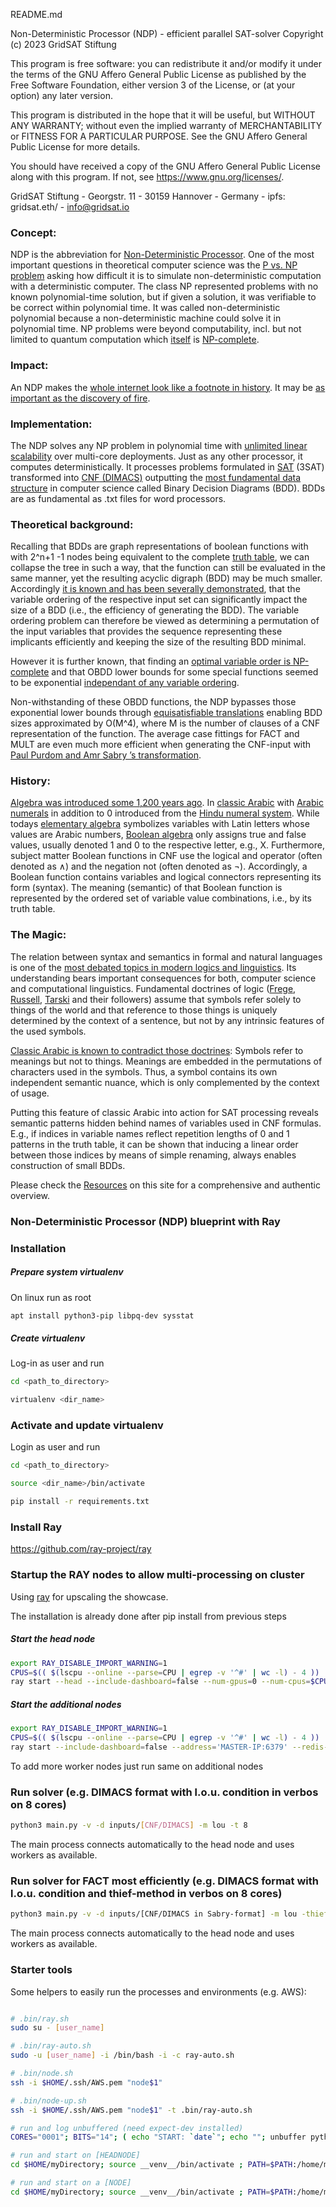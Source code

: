 README.md

Non-Deterministic Processor (NDP) - efficient parallel SAT-solver
Copyright (c) 2023 GridSAT Stiftung

This program is free software: you can redistribute it and/or modify
it under the terms of the GNU Affero General Public License as published by
the Free Software Foundation, either version 3 of the License, or
(at your option) any later version.

This program is distributed in the hope that it will be useful,
but WITHOUT ANY WARRANTY; without even the implied warranty of
MERCHANTABILITY or FITNESS FOR A PARTICULAR PURPOSE.  See the
GNU Affero General Public License for more details.

You should have received a copy of the GNU Affero General Public License
along with this program.  If not, see <https://www.gnu.org/licenses/>.

GridSAT Stiftung - Georgstr. 11 - 30159 Hannover - Germany - ipfs: gridsat.eth/ - info@gridsat.io



### Concept:

NDP is the abbreviation for [Non-Deterministic Processor](https://en.wikipedia.org/wiki/Nondeterministic_Turing_machine).
One of the most important questions in theoretical computer science was the [P vs. NP problem](https://en.wikipedia.org/wiki/P_vs._NP_problem) asking how difficult it is to simulate non-deterministic computation with a deterministic computer.
The class NP represented problems with no known polynomial-time solution, but if given a solution, it was verifiable to be correct within polynomial time.
It was called non-deterministic polynomial because a non-deterministic machine could solve it in polynomial time.
NP problems were beyond computability, incl. but not limited to quantum computation which [itself](https://www.nature.com/articles/s41534-017-0035-1.pdf) is [NP-complete](https://iopscience.iop.org/article/10.1088/1367-2630/16/3/033027/pdf).


### Impact:

An NDP makes the [whole internet look like a footnote in history](https://www.researchgate.net/publication/220423686_The_Status_of_the_P_versus_NP_problem).
It may be [as important as the discovery of fire](https://youtu.be/kiL-xAGQ8yQ).


### Implementation:

The NDP solves any NP problem in polynomial time with [unlimited linear scalability](https://youtu.be/ldbW_PuYd6w) over multi-core deployments.
Just as any other processor, it computes deterministically.
It processes problems formulated in [SAT](https://en.wikipedia.org/wiki/Boolean_satisfiability_problem) (3SAT) transformed into [CNF (DIMACS)](https://jix.github.io/varisat/manual/0.2.0/formats/dimacs.html) outputting the [most fundamental data structure](https://youtu.be/SQE21efsf7Y) in computer science called Binary Decision Diagrams (BDD).
BDDs are as fundamental as .txt files for word processors.


### Theoretical background:

Recalling that BDDs are graph representations of boolean functions with with 2^n+1 -1 nodes being equivalent to the complete [truth table](https://en.wikipedia.org/wiki/Truth_table), we can collapse the tree in such a way, that the function can still be evaluated in the same manner, yet the resulting acyclic digraph (BDD) may be much smaller.
Accordingly [it is known and has been severally demonstrated](http://alumni.cs.ucr.edu/~skulhari/StaticHeuristics.pdf), that the variable ordering of the respective input set can significantly impact the size of a BDD (i.e., the efficiency of generating the BDD). 
The variable ordering problem can therefore be viewed as determining a permutation of the input variables that provides the sequence representing these implicants efficiently and keeping the size of the resulting BDD minimal.

However it is further known, that finding an [optimal variable order is NP-complete](https://ieeexplore.ieee.org/document/537122) and that OBDD lower bounds for some special functions seemed to be exponential [independant of any variable ordering](https://www.researchgate.net/publication/3042737_On_the_complexity_of_VLSI_implementations_and_graph_representationsof_Boolean_functions_with_application_to_integer_multiplication).

Non-withstanding of these OBDD functions, the NDP bypasses those exponential lower bounds through [equisatisfiable translations](https://en.wikipedia.org/wiki/Equisatisfiability) enabling BDD sizes approximated by O(M^4), where M is the number of clauses of a CNF representation of the function. The average case fittings for FACT and MULT are even much more efficient when generating the CNF-input with [Paul Purdom and Amr Sabry ’s transformation](https://cgi.luddy.indiana.edu/~sabry/cnf.html). 


### History:

[Algebra was introduced some 1,200 years ago](https://en.wikipedia.org/wiki/Muhammad_ibn_Musa_al-Khwarizmi#Algebra). In [classic Arabic](https://www.ted.com/talks/terry_moore_why_is_x_the_unknown?utm_campaign=tedspread&utm_medium=referral&utm_source=tedcomshare) with [Arabic numerals](https://en.wikipedia.org/wiki/Arabic_numerals) in addition to 0 introduced from the [Hindu numeral system](https://en.wikipedia.org/wiki/Hindu–Arabic_numeral_system).
While todays [elementary algebra](https://en.wikipedia.org/wiki/Elementary_algebra) symbolizes variables with Latin letters whose values are Arabic numbers, [Boolean algebra](https://en.wikipedia.org/wiki/Boolean_algebra) only assigns true and false values, usually denoted 1 and 0 to the respective letter, e.g., X. Furthermore, subject matter Boolean functions in CNF use the logical and operator (often denoted as ∧) and the negation not (often denoted as ¬).
Accordingly, a Boolean function contains variables and logical connectors representing its form (syntax). The meaning (semantic) of that Boolean function is represented by the ordered set of variable value combinations, i.e., by its truth table.


### The Magic:

The relation between syntax and semantics in formal and natural languages is one of the [most debated topics in modern logics and linguistics](https://plato.stanford.edu/entries/linguistics/). Its understanding bears important consequences for both, computer science and computational linguistics.
Fundamental doctrines of logic ([Frege](https://en.wikipedia.org/wiki/Gottlob_Frege), [Russell](https://en.wikipedia.org/wiki/Bertrand_Russell), [Tarski](https://en.wikipedia.org/wiki/Alfred_Tarski) and their followers) assume that symbols refer solely to things of the world and that reference to those things is uniquely determined by the context of a sentence, but not by any intrinsic features of the used symbols.

[Classic Arabic is known to contradict those doctrines](https://oxfordre.com/literature/display/10.1093/acrefore/9780190201098.001.0001/acrefore-9780190201098-e-989?rskey=XbsfVv&result=1): Symbols refer to meanings but not to things. Meanings are embedded in the permutations of characters used in the symbols. Thus, a symbol contains its own independent semantic nuance, which is only complemented by the context of usage. 

Putting this feature of classic Arabic into action for SAT processing reveals semantic patterns hidden behind names of variables used in CNF formulas. E.g., if indices in variable names reflect repetition lengths of 0 and 1 patterns in the truth table, it can be shown that inducing a linear order between those indices by means of simple renaming, always enables construction of small BDDs.

Please check the [Resources](https://gridsat.eth.link/resources.html) on this site for a comprehensive and authentic overview.



### Non-Deterministic Processor (NDP) blueprint with Ray

### Installation

##### Prepare system virtualenv

On linux run as root

```bash
apt install python3-pip libpq-dev sysstat
```

##### Create virtualenv

Log-in as user and run

```bash
cd <path_to_directory>

virtualenv <dir_name>
```


### Activate and update virtualenv

Login as user and run

```bash
cd <path_to_directory>

source <dir_name>/bin/activate

pip install -r requirements.txt
```

### Install Ray

https://github.com/ray-project/ray

### Startup the RAY nodes to allow multi-processing on cluster

Using [ray](https://docs.ray.io) for upscaling the showcase.

The installation is already done after pip install from previous steps

##### Start the head node

```bash
export RAY_DISABLE_IMPORT_WARNING=1
CPUS=$(( $(lscpu --online --parse=CPU | egrep -v '^#' | wc -l) - 4 ))
ray start --head --include-dashboard=false --num-gpus=0 --num-cpus=$CPUS
```

##### Start the additional nodes

```bash
export RAY_DISABLE_IMPORT_WARNING=1
CPUS=$(( $(lscpu --online --parse=CPU | egrep -v '^#' | wc -l) - 4 ))
ray start --include-dashboard=false --address='MASTER-IP:6379' --redis-password='MASTER-PASSWORT' --num-gpus=0 --num-cpus=$CPUS
```

To add more worker nodes just run same on additional nodes



### Run solver (e.g. DIMACS format with l.o.u. condition in verbos on 8 cores)

```bash
python3 main.py -v -d inputs/[CNF/DIMACS] -m lou -t 8
```

The main process connects automatically to the head node and uses workers as available.

### Run solver for FACT most efficiently (e.g. DIMACS format with l.o.u. condition and thief-method in verbos on 8 cores)

```bash
python3 main.py -v -d inputs/[CNF/DIMACS in Sabry-format] -m lou -thief -t 8
```

The main process connects automatically to the head node and uses workers as available.



### Starter tools

Some helpers to easily run the processes and environments (e.g. AWS):

```bash

# .bin/ray.sh
sudo su - [user_name]

# .bin/ray-auto.sh
sudo -u [user_name] -i /bin/bash -i -c ray-auto.sh

# .bin/node.sh
ssh -i $HOME/.ssh/AWS.pem "node$1"

# .bin/node-up.sh
ssh -i $HOME/.ssh/AWS.pem "node$1" -t .bin/ray-auto.sh

# run and log unbuffered (need expect-dev installed)
CORES="0001"; BITS="14"; ( echo "START: `date`"; echo ""; unbuffer python3 main.py -v -d inputs/Multi"$BITS"bit.txt -m lou -t $CORES 2>/dev/null ; echo "" ; echo "ENDE: `date`" ) | tee logs/$(date "+%Y-%m-%d")_Multi"$BITS"bit-$CORES-Cores.txt

# run and start on [HEADNODE]
cd $HOME/myDirectory; source __venv__/bin/activate ; PATH=$PATH:/home/myDirectory/bin ray-auto.sh [HEADNODE] 8

# run and start on a [NODE]
cd $HOME/myDirectory; source __venv__/bin/activate ; PATH=$PATH:/home/myDirectory/bin ray-auto.sh [NODE] 22

```
